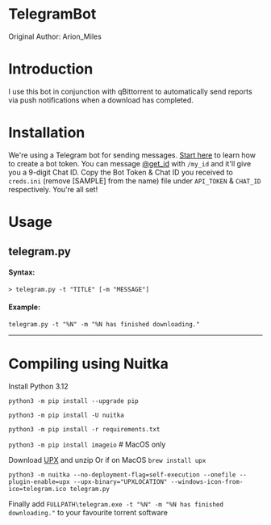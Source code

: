 # TelegramBot
Original Author: Arion_Miles

# Introduction
I use this bot in conjunction with qBittorrent to automatically send reports via push notifications when a download has completed.

# Installation
We're using a Telegram bot for sending messages. [Start here](https://core.telegram.org/bots#3-how-do-i-create-a-bot) to learn how to create a bot token. You can message [@get_id](https://telegram.me/get_id_bot) with `/my_id` and it'll give you a 9-digit Chat ID. Copy the Bot Token & Chat ID you received to `creds.ini` (remove [SAMPLE] from the name) file under `API_TOKEN` & `CHAT_ID` respectively. You're all set!

# Usage

## telegram.py
#### Syntax:
`> telegram.py -t "TITLE" [-m "MESSAGE"]`

#### Example:
`telegram.py -t "%N" -m "%N has finished downloading."`

----

# Compiling using Nuitka

Install Python 3.12

`python3 -m pip install --upgrade pip`

`python3 -m pip install -U nuitka`

`python3 -m pip install -r requirements.txt`

`python3 -m pip install imageio` # MacOS only

Download [UPX](https://github.com/upx/upx/releases/latest) and unzip
Or if on MacOS `brew install upx`

`python3 -m nuitka --no-deployment-flag=self-execution --onefile --plugin-enable=upx --upx-binary="UPXLOCATION" --windows-icon-from-ico=telegram.ico telegram.py`

Finally add  `FULLPATH\telegram.exe -t "%N" -m "%N has finished downloading."`  to your favourite torrent software
